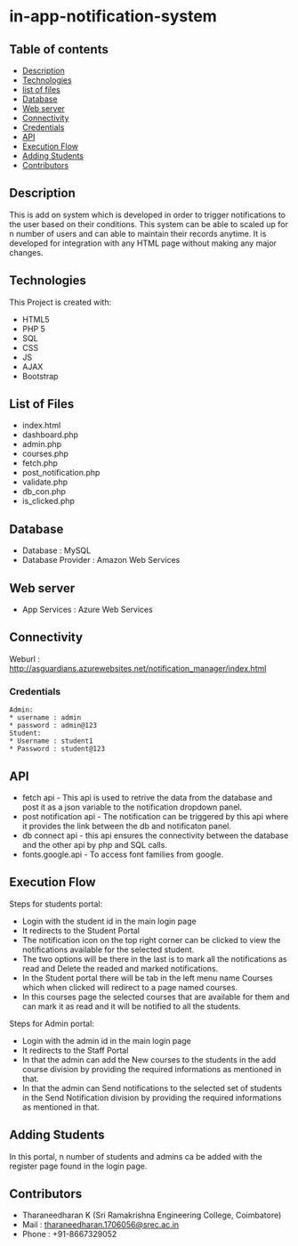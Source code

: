 # in-app-notification-system
## Table of contents
* [Description](#Description)
* [Technologies](#Technologies)
* [list of files](#List-of-Files)
* [Database](#Database)
* [Web server](#Web-server)
* [Connectivity](#Connectivity)
* [Credentials](#Credentials)
* [API](#API)
* [Execution Flow](#Execution-Flow)
* [Adding Students](#Adding-Students)
* [Contributors](#Contributors)

## Description
  This is add on system which is developed in order to trigger notifications to the user based on their conditions.
  This system can be able to scaled up for n number of users and can able to maintain their records anytime.
  It is developed for integration with any HTML page without making any major changes.

## Technologies
This Project is created with:
  * HTML5
  * PHP 5
  * SQL
  * CSS
  * JS
  * AJAX
  * Bootstrap

## List of Files
  * index.html
  * dashboard.php
  * admin.php
  * courses.php
  * fetch.php
  * post_notification.php
  * validate.php
  * db_con.php
  * is_clicked.php
  
## Database
  * Database : MySQL
  * Database Provider : Amazon Web Services

## Web server
  * App Services : Azure Web Services
  
## Connectivity
  Weburl : http://asguardians.azurewebsites.net/notification_manager/index.html
  
### Credentials
    Admin:
    * username : admin
    * password : admin@123
    Student:
    * Username : student1
    * Password : student@123
    
## API
  * fetch api - This api is used to retrive the data from the database and post it as a json variable to the notification dropdown panel.
* post notification api - The notification can be triggered by this api where it provides the link between the db and notificaton panel.
* db connect api - this api ensures the connectivity between the database and the other api by php and SQL calls.
* fonts.google.api - To access font families from google.

## Execution Flow
Steps for students portal:
  * Login with the student id in the main login page
  * It redirects to the Student Portal
  * The notification icon on the top right corner can be clicked to view the notifications available for the selected student.
  * The two options will be there in the last is to mark all the notifications as read and Delete the readed and marked notifications.
  * In the Student portal there will be tab in the left menu name Courses which when clicked will redirect to a page named courses.
  * In this courses page the selected courses that are available for them and can mark it as read and it will be notified to all the students.
  
Steps for Admin portal:
  * Login with the admin id in the main login page
  * It redirects to the Staff Portal
  * In that the admin can add the New courses to the students in the add course division by providing the required informations as mentioned in that.
  * In that the admin can Send notifications to the selected set of students in the Send Notification division by providing the required informations as mentioned in that.

## Adding Students
  In this portal, n number of students and admins ca be added with the register page found in the login page.

## Contributors
  * Tharaneedharan K (Sri Ramakrishna Engineering College, Coimbatore)
  * Mail : tharaneedharan.1706056@srec.ac.in
  * Phone : +91-8667329052

  
  
